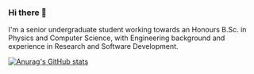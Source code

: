 ### Hi there 👋
I'm a senior undergraduate student working towards an Honours B.Sc. in Physics and Computer Science, with Engineering background and experience in Research and Software Development.

[![Anurag's GitHub stats](https://github-readme-stats.vercel.app/api?username=Edison1999)](https://github.com/Edison1999/github-readme-stats)
